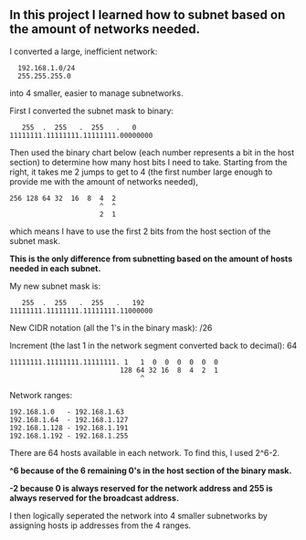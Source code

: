 <h2>In this project I learned how to subnet based on the amount of networks needed.</h2>

I converted a large, inefficient network:

      192.168.1.0/24
      255.255.255.0

into 4 smaller, easier to manage subnetworks.

First I converted the subnet mask to binary:

       255  .  255   .  255   .   0
    11111111.11111111.11111111.00000000

Then used the binary chart below (each number represents a bit in the host section) to determine how many host bits I need to take.
Starting from the right, it takes me 2 jumps to get to 4 (the first number large enough to provide me with the amount of networks needed),


    256 128 64 32  16  8  4  2
                          ^  ^
                          2  1


which means I have to use the first 2 bits from the host section of the subnet mask. 

**This is the only difference from subnetting based on the amount of hosts needed in each subnet.**

My new subnet mask is:

       255  .  255   .  255   .   192
    11111111.11111111.11111111.11000000


New CIDR notation (all the 1's in the binary mask): /26

Increment (the last 1 in the network segment converted back to decimal): 64


    11111111.11111111.11111111. 1   1  0  0  0  0  0  0
                               128 64 32 16  8  4  2  1
                                    ^

Network ranges:

    192.168.1.0   - 192.168.1.63
    192.168.1.64  - 192.168.1.127
    192.168.1.128 - 192.168.1.191
    192.168.1.192 - 192.168.1.255

There are 64 hosts available in each network. 
To find this, I used 2^6-2.

**^6 because of the 6 remaining 0's in the host section of the binary mask.**

**-2 because 0 is always reserved for the network address and 255 is always reserved for the broadcast address.**

I then logically seperated the network into 4 smaller subnetworks by assigning hosts ip addresses from the 4 ranges.
